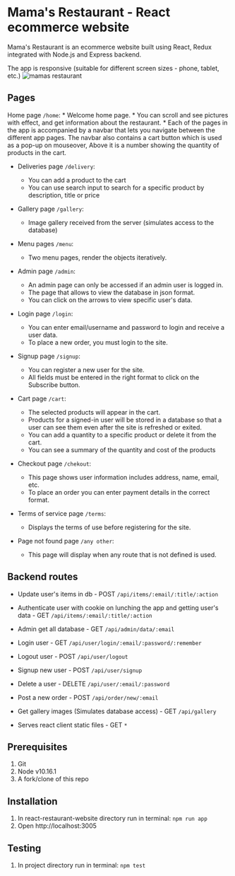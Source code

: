 # Mama's Restaurant - React ecommerce website
Mama's Restaurant is an ecommerce website built using React, Redux integrated with Node.js and Express backend.

The app is responsive (suitable for different screen sizes - phone, tablet, etc.)
![mamas restaurant](website.gif "mamas restaurant")

## Pages
Home page `/home`:
    * Welcome home page.
    * You can scroll and see pictures with effect, and get information about the restaurant.
    * Each of the pages in the app is accompanied by a navbar that lets you navigate between the different app pages. The navbar also contains a cart button which is used as a pop-up on mouseover, Above it is a number showing the quantity of products in the cart.

* Deliveries page `/delivery`:
    * You can add a product to the cart
    * You can use search input to search for a specific product by description, title or price
    
* Gallery page `/gallery`:
    * Image gallery received from the server (simulates access to the database)
    
* Menu pages `/menu`:
    * Two menu pages, render the objects iteratively.
    
* Admin page `/admin`:
    * An admin page can only be accessed if an admin user is logged in.
    * The page that allows to view the database in json format.
    * You can click on the arrows to view specific user's data.
    
* Login page `/login`:
    * You can enter email/username and password to login and receive a user data.
    * To place a new order, you must login to the site.
    
* Signup page `/signup`:
    * You can register a new user for the site.
    * All fields must be entered in the right format to click on the Subscribe button.
    
* Cart page `/cart`:
    * The selected products will appear in the cart.
    * Products for a signed-in user will be stored in a database so that a user can see them even after the site is refreshed or exited.
    * You can add a quantity to a specific product or delete it from the cart.
    * You can see a summary of the quantity and cost of the products
    
* Checkout page `/chekout`:
    * This page shows user information includes address, name, email, etc.
    * To place an order you can enter payment details in the correct format.
    
* Terms of service page `/terms`:
    * Displays the terms of use before registering for the site.
    
* Page not found page `/any other`:
    * This page will display when any route that is not defined is used.

## Backend routes
* Update user's items in db - POST `/api/items/:email/:title/:action`
    
* Authenticate user with cookie on lunching the app and getting user's data - GET `/api/items/:email/:title/:action`
    
* Admin get all database - GET `/api/admin/data/:email`
        
* Login user - GET `/api/user/login/:email/:password/:remember`

* Logout user - POST `/api/user/logout`

* Signup new user - POST `/api/user/signup`

* Delete a user - DELETE `/api/user/:email/:password`
   
* Post a new order - POST `/api/order/new/:email`
      
* Get gallery images (Simulates database access) - GET `/api/gallery`
   
* Serves react client static files - GET `*`

## Prerequisites
1. Git
2. Node v10.16.1
3. A fork/clone of this repo

## Installation
1. In react-restaurant-website directory run in terminal: `npm run app`
2. Open http://localhost:3005

## Testing
1. In project directory run in terminal: `npm test`
